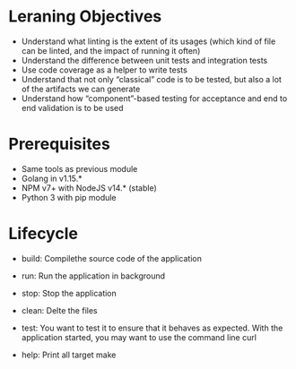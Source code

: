 # Leraning Objectives

* Understand what linting is the extent of its usages (which kind of file can be linted, and the impact of running it often)
* Understand the difference between unit tests and integration tests
* Use code coverage as a helper to write tests
* Understand that not only “classical” code is to be tested, but also a lot of the artifacts we can generate
* Understand how “component”-based testing for acceptance and end to end validation is to be used

# Prerequisites

* Same tools as previous module
* Golang in v1.15.*
* NPM v7+ with NodeJS v14.* (stable)
* Python 3 with pip module

# Lifecycle

* build: Compilethe source code of the application

* run: Run the application in background

* stop: Stop the application

* clean: Delte the files

* test: You want to test it to ensure that it behaves as expected. With the application started, you may want to use the command line curl

* help: Print all target make